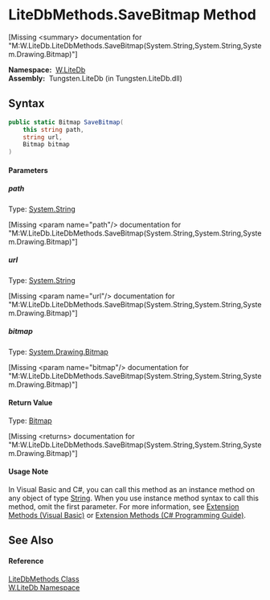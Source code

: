 LiteDbMethods.SaveBitmap Method
===============================
  
[Missing &lt;summary> documentation for "M:W.LiteDb.LiteDbMethods.SaveBitmap(System.String,System.String,System.Drawing.Bitmap)"]


  **Namespace:**  [W.LiteDb][1]  
  **Assembly:**  Tungsten.LiteDb (in Tungsten.LiteDb.dll)

Syntax
------

```csharp
public static Bitmap SaveBitmap(
	this string path,
	string url,
	Bitmap bitmap
)
```

#### Parameters

##### *path*
Type: [System.String][2]  

[Missing &lt;param name="path"/> documentation for "M:W.LiteDb.LiteDbMethods.SaveBitmap(System.String,System.String,System.Drawing.Bitmap)"]


##### *url*
Type: [System.String][2]  

[Missing &lt;param name="url"/> documentation for "M:W.LiteDb.LiteDbMethods.SaveBitmap(System.String,System.String,System.Drawing.Bitmap)"]


##### *bitmap*
Type: [System.Drawing.Bitmap][3]  

[Missing &lt;param name="bitmap"/> documentation for "M:W.LiteDb.LiteDbMethods.SaveBitmap(System.String,System.String,System.Drawing.Bitmap)"]


#### Return Value
Type: [Bitmap][3]  

[Missing &lt;returns> documentation for "M:W.LiteDb.LiteDbMethods.SaveBitmap(System.String,System.String,System.Drawing.Bitmap)"]

#### Usage Note
In Visual Basic and C#, you can call this method as an instance method on any object of type [String][2]. When you use instance method syntax to call this method, omit the first parameter. For more information, see [Extension Methods (Visual Basic)][4] or [Extension Methods (C# Programming Guide)][5].

See Also
--------

#### Reference
[LiteDbMethods Class][6]  
[W.LiteDb Namespace][1]  

[1]: ../README.md
[2]: http://msdn.microsoft.com/en-us/library/s1wwdcbf
[3]: http://msdn.microsoft.com/en-us/library/4e7y164x
[4]: http://msdn.microsoft.com/en-us/library/bb384936.aspx
[5]: http://msdn.microsoft.com/en-us/library/bb383977.aspx
[6]: README.md
[7]: ../../_icons/Help.png